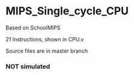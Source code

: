 # MIPS_Single_cycle_CPU
Based on SchoolMIPS

21 Instructions, shown in CPU.v

Source files are in master branch
### NOT simulated
